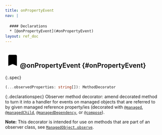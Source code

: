 ```yaml
---
title: onPropertyEvent
nav: |

  #### Declarations
  * [@onPropertyEvent](#onPropertyEvent)
layout: ref_doc
---
```


## ![](/assets/icons/spec-decorator.svg)@onPropertyEvent {#onPropertyEvent}
{:.spec}

```typescript
(...observedProperties: string[]): MethodDecorator
```
{:.declarationspec}
Observer method decorator: amend decorated method to turn it into a handler for events on managed objects that are referred to by given managed reference property/ies (decorated with [`@managed`](./managed), [`@managedChild`](./managedChild), [`@managedDependency`](./managedDependency), or [`@compose`](./compose)).

**Note:** This decorator is intended for use on methods that are part of an observer class, see [`ManagedObject.observe`](./ManagedObject#ManagedObject:observe).

